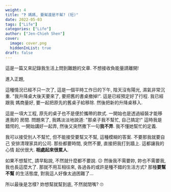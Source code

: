 ```yaml
---
weight: 4
title: "❓ 媽媽, 要幫還是不幫? (短)"
date: 2022-05-03
tags: ["Life"]
categories: ["Life"]
author: ["Jen-Chieh Shen"]
cover:
  image: cover.png
  hiddenInList: true
draft: false
---
```


這是一篇又來記錄我生活上問到難題的文章. 不想接收負能量請離開!

進入正題,

這種情況已經不只一次了, 這是一個平時工作日的下午, 陰天沒有陽光, 濕氣非常沉重.
"我升降桌大後天要來了, 要把舊的書桌撤掉!". 這是已經預定好了行程. 我已經跟我
媽商量好, 要一起把原先的舊桌子給移除. 然後把新的升降桌移入.

這是一項大工程, 原先的桌子也不是便於攜帶的款式. 一開始也是透過組裝才能移進我的
房間. 問題來了, 我媽淡淡地說道: "那桌子我不幫忙, 自己搞定!" 這時我是錯愕的,
一開始講好一起弄, 然後又突然撒下一句**我不弄**. 我不懂她幫忙的定義.

我可以接受別人不幫忙, 但不能接受要幫又不幫, 這種模糊的答案. 不要那我就要自己
安排清理家具的公司. 那些都要時間, 突然不要, 直接把我打到牆上. 這都讓我的心情
起伏很大. **相處起來很累人**.

如果不想幫忙, 請早點說, 不然就什麼都不要說. 😕 然後我不需要妳, 妳也不需要我,
我也長這麼大了. 那就不用互相往來, 各過各的或許是種不錯的生活方式? 那種**要幫不幫**
的生活態度, 對我這人好像太過困難了...

所以最後是怎樣? 妳想幫就幫到底, 不然就閉嘴? 🙄
